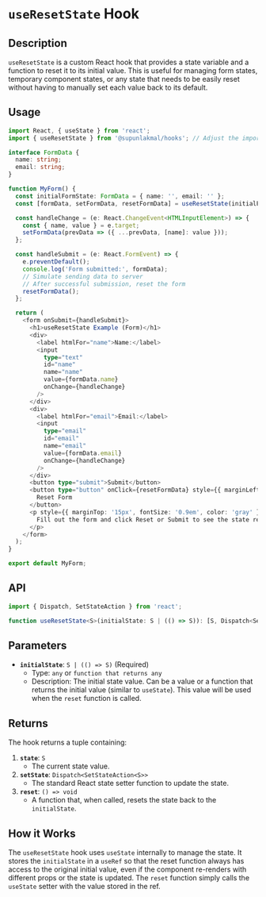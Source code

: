 # `useResetState` Hook

## Description

`useResetState` is a custom React hook that provides a state variable and a function to reset it to its initial value. This is useful for managing form states, temporary component states, or any state that needs to be easily reset without having to manually set each value back to its default.

## Usage

```typescript
import React, { useState } from 'react';
import { useResetState } from '@supunlakmal/hooks'; // Adjust the import path

interface FormData {
  name: string;
  email: string;
}

function MyForm() {
  const initialFormState: FormData = { name: '', email: '' };
  const [formData, setFormData, resetFormData] = useResetState(initialFormState);

  const handleChange = (e: React.ChangeEvent<HTMLInputElement>) => {
    const { name, value } = e.target;
    setFormData(prevData => ({ ...prevData, [name]: value }));
  };

  const handleSubmit = (e: React.FormEvent) => {
    e.preventDefault();
    console.log('Form submitted:', formData);
    // Simulate sending data to server
    // After successful submission, reset the form
    resetFormData();
  };

  return (
    <form onSubmit={handleSubmit}>
      <h1>useResetState Example (Form)</h1>
      <div>
        <label htmlFor="name">Name:</label>
        <input
          type="text"
          id="name"
          name="name"
          value={formData.name}
          onChange={handleChange}
        />
      </div>
      <div>
        <label htmlFor="email">Email:</label>
        <input
          type="email"
          id="email"
          name="email"
          value={formData.email}
          onChange={handleChange}
        />
      </div>
      <button type="submit">Submit</button>
      <button type="button" onClick={resetFormData} style={{ marginLeft: '10px' }}>
        Reset Form
      </button>
      <p style={{ marginTop: '15px', fontSize: '0.9em', color: 'gray' }}>
        Fill out the form and click Reset or Submit to see the state revert to initial values.
      </p>
    </form>
  );
}

export default MyForm;
```

## API

```typescript
import { Dispatch, SetStateAction } from 'react';

function useResetState<S>(initialState: S | (() => S)): [S, Dispatch<SetStateAction<S>>, () => void];
```

## Parameters

- **`initialState`**: `S | (() => S)` (Required)
  - Type: `any` or `function that returns any`
  - Description: The initial state value. Can be a value or a function that returns the initial value (similar to `useState`). This value will be used when the `reset` function is called.

## Returns

The hook returns a tuple containing:

1.  **`state`**: `S`
    - The current state value.
2.  **`setState`**: `Dispatch<SetStateAction<S>>`
    - The standard React state setter function to update the state.
3.  **`reset`**: `() => void`
    - A function that, when called, resets the state back to the `initialState`.

## How it Works

The `useResetState` hook uses `useState` internally to manage the state. It stores the `initialState` in a `useRef` so that the reset function always has access to the original initial value, even if the component re-renders with different props or the state is updated. The `reset` function simply calls the `useState` setter with the value stored in the ref.
